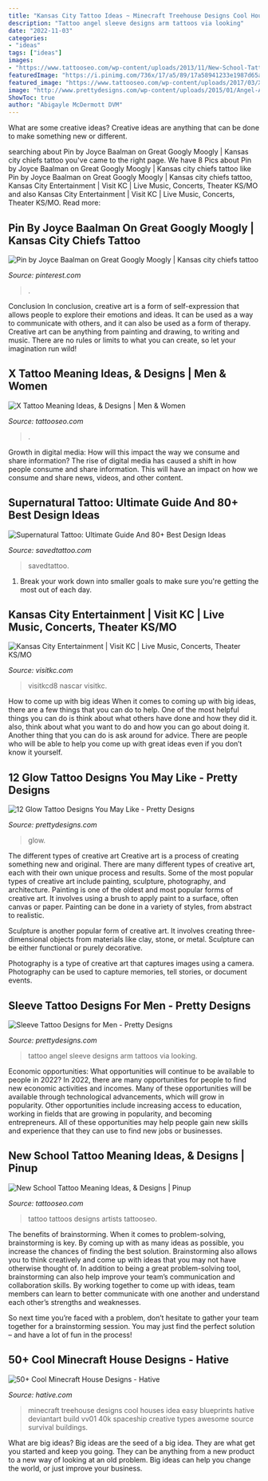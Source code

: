 ```yaml
---
title: "Kansas City Tattoo Ideas ~ Minecraft Treehouse Designs Cool Houses Idea Easy Blueprints Hative Deviantart Build Vv01 40k Spaceship Creative Types Awesome Source Survival Buildings"
description: "Tattoo angel sleeve designs arm tattoos via looking"
date: "2022-11-03"
categories:
- "ideas"
tags: ["ideas"]
images:
- "https://www.tattooseo.com/wp-content/uploads/2013/11/New-School-Tattoo-7.jpg"
featuredImage: "https://i.pinimg.com/736x/17/a5/89/17a58941233e1987d65a67ff61c77e62--kansas-city.jpg"
featured_image: "https://www.tattooseo.com/wp-content/uploads/2017/03/X-Tattoo-Meaning-10.jpg"
image: "http://www.prettydesigns.com/wp-content/uploads/2015/01/Angel-Arm-Tattoo.jpg"
ShowToc: true
author: "Abigayle McDermott DVM"
---
```



What are some creative ideas?
Creative ideas are anything that can be done to make something new or different.

	

		
searching about Pin by Joyce Baalman on Great Googly Moogly | Kansas city chiefs tattoo you've came to the right page. We have 8 Pics about Pin by Joyce Baalman on Great Googly Moogly | Kansas city chiefs tattoo like Pin by Joyce Baalman on Great Googly Moogly | Kansas city chiefs tattoo, Kansas City Entertainment | Visit KC | Live Music, Concerts, Theater KS/MO and also Kansas City Entertainment | Visit KC | Live Music, Concerts, Theater KS/MO. Read more:
		
    
## Pin By Joyce Baalman On Great Googly Moogly | Kansas City Chiefs Tattoo

<img loading=lazy src="https://i.pinimg.com/736x/17/a5/89/17a58941233e1987d65a67ff61c77e62--kansas-city.jpg" onerror="this.onerror=null;this.src='https://tse2.mm.bing.net/th?id=OIP.pj9jQjH667sJUTebb-jvYwC7FN&amp;pid=15.1';" alt="Pin by Joyce Baalman on Great Googly Moogly | Kansas city chiefs tattoo">

_Source: pinterest.com_

>. 

	

Conclusion
In conclusion, creative art is a form of self-expression that allows people to explore their emotions and ideas. It can be used as a way to communicate with others, and it can also be used as a form of therapy. Creative art can be anything from painting and drawing, to writing and music. There are no rules or limits to what you can create, so let your imagination run wild!

    
## X Tattoo Meaning Ideas, &amp; Designs | Men &amp; Women

<img loading=lazy src="https://www.tattooseo.com/wp-content/uploads/2017/03/X-Tattoo-Meaning-10.jpg" onerror="this.onerror=null;this.src='https://tse1.mm.bing.net/th?id=OIP.2Vya6hfo-YgVqk9rTnY8aQAAAA&amp;pid=15.1';" alt="X Tattoo Meaning Ideas, &amp; Designs | Men &amp; Women">

_Source: tattooseo.com_

>. 

	

Growth in digital media: How will this impact the way we consume and share information?
The rise of digital media has caused a shift in how people consume and share information. This will have an impact on how we consume and share news, videos, and other content.

    
## Supernatural Tattoo: Ultimate Guide And 80+ Best Design Ideas

<img loading=lazy src="https://www.savedtattoo.com/wp-content/uploads/2021/07/Supernatural-TV-Show-Tattoo-3.jpg" onerror="this.onerror=null;this.src='https://tse3.mm.bing.net/th?id=OIP.vfypPEhrWrnT8v4kYDT3wwHaI-&amp;pid=15.1';" alt="Supernatural Tattoo: Ultimate Guide And 80+ Best Design Ideas">

_Source: savedtattoo.com_

>savedtattoo. 

	

1. Break your work down into smaller goals to make sure you're getting the most out of each day. 

    
## Kansas City Entertainment | Visit KC | Live Music, Concerts, Theater KS/MO

<img loading=lazy src="https://visitkcd8.s3.us-west-2.amazonaws.com/s3fs-public/2020-11/Nightlife-and-Entertainment-in-Kansas-City.png" onerror="this.onerror=null;this.src='https://tse4.mm.bing.net/th?id=OIP.Lsag7zgz6EsL0wXk4cFa8gHaHa&amp;pid=15.1';" alt="Kansas City Entertainment | Visit KC | Live Music, Concerts, Theater KS/MO">

_Source: visitkc.com_

>visitkcd8 nascar visitkc. 

	

How to come up with big ideas
When it comes to coming up with big ideas, there are a few things that you can do to help. One of the most helpful things you can do is think about what others have done and how they did it. also, think about what you want to do and how you can go about doing it. Another thing that you can do is ask around for advice. There are people who will be able to help you come up with great ideas even if you don’t know it yourself.

    
## 12 Glow Tattoo Designs You May Like - Pretty Designs

<img loading=lazy src="http://www.prettydesigns.com/wp-content/uploads/2015/01/Rose-Tattoo1.jpg" onerror="this.onerror=null;this.src='https://tse4.mm.bing.net/th?id=OIP.xc_GDB6EBb5ZpcGAB8YSKwHaJ4&amp;pid=15.1';" alt="12 Glow Tattoo Designs You May Like - Pretty Designs">

_Source: prettydesigns.com_

>glow. 

	

The different types of creative art
Creative art is a process of creating something new and original. There are many different types of creative art, each with their own unique process and results. Some of the most popular types of creative art include painting, sculpture, photography, and architecture.
Painting is one of the oldest and most popular forms of creative art. It involves using a brush to apply paint to a surface, often canvas or paper. Painting can be done in a variety of styles, from abstract to realistic.

Sculpture is another popular form of creative art. It involves creating three-dimensional objects from materials like clay, stone, or metal. Sculpture can be either functional or purely decorative.

Photography is a type of creative art that captures images using a camera. Photography can be used to capture memories, tell stories, or document events.

    
## Sleeve Tattoo Designs For Men - Pretty Designs

<img loading=lazy src="http://www.prettydesigns.com/wp-content/uploads/2015/01/Angel-Arm-Tattoo.jpg" onerror="this.onerror=null;this.src='https://tse4.mm.bing.net/th?id=OIP.8MzyNr38FB9SCmp54qDLzwHaLN&amp;pid=15.1';" alt="Sleeve Tattoo Designs for Men - Pretty Designs">

_Source: prettydesigns.com_

>tattoo angel sleeve designs arm tattoos via looking. 

	

Economic opportunities: What opportunities will continue to be available to people in 2022?
In 2022, there are many opportunities for people to find new economic activities and incomes. Many of these opportunities will be available through technological advancements, which will grow in popularity. Other opportunities include increasing access to education, working in fields that are growing in popularity, and becoming entrepreneurs. All of these opportunities may help people gain new skills and experience that they can use to find new jobs or businesses.

    
## New School Tattoo Meaning Ideas, &amp; Designs | Pinup

<img loading=lazy src="https://www.tattooseo.com/wp-content/uploads/2013/11/New-School-Tattoo-7.jpg" onerror="this.onerror=null;this.src='https://tse3.mm.bing.net/th?id=OIP.Dfhy1VMcEG7X-VEPMX2qygAAAA&amp;pid=15.1';" alt="New School Tattoo Meaning Ideas, &amp; Designs | Pinup">

_Source: tattooseo.com_

>tattoo tattoos designs artists tattooseo. 

	

The benefits of brainstorming.
When it comes to problem-solving, brainstorming is key. By coming up with as many ideas as possible, you increase the chances of finding the best solution. Brainstorming also allows you to think creatively and come up with ideas that you may not have otherwise thought of.
In addition to being a great problem-solving tool, brainstorming can also help improve your team’s communication and collaboration skills. By working together to come up with ideas, team members can learn to better communicate with one another and understand each other’s strengths and weaknesses.

So next time you’re faced with a problem, don’t hesitate to gather your team together for a brainstorming session. You may just find the perfect solution – and have a lot of fun in the process!

    
## 50+ Cool Minecraft House Designs - Hative

<img loading=lazy src="https://hative.com/wp-content/uploads/2014/02/minecraft-houses/treehouse-design-idea-5.jpg" onerror="this.onerror=null;this.src='https://tse4.mm.bing.net/th?id=OIP.NJXm4Glxz7hRvYiXb5O67AHaFj&amp;pid=15.1';" alt="50+ Cool Minecraft House Designs - Hative">

_Source: hative.com_

>minecraft treehouse designs cool houses idea easy blueprints hative deviantart build vv01 40k spaceship creative types awesome source survival buildings. 

	

What are big ideas?
Big ideas are the seed of a big idea. They are what get you started and keep you going. They can be anything from a new product to a new way of looking at an old problem. Big ideas can help you change the world, or just improve your business.

